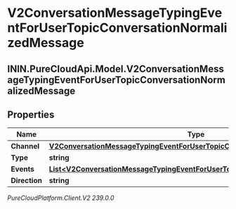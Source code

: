 # V2ConversationMessageTypingEventForUserTopicConversationNormalizedMessage

## ININ.PureCloudApi.Model.V2ConversationMessageTypingEventForUserTopicConversationNormalizedMessage

## Properties

|Name | Type | Description | Notes|
|------------ | ------------- | ------------- | -------------|
| **Channel** | [**V2ConversationMessageTypingEventForUserTopicConversationMessagingChannel**](V2ConversationMessageTypingEventForUserTopicConversationMessagingChannel) |  | [optional] |
| **Type** | **string** |  | [optional] |
| **Events** | [**List&lt;V2ConversationMessageTypingEventForUserTopicConversationMessageEvent&gt;**](V2ConversationMessageTypingEventForUserTopicConversationMessageEvent) |  | [optional] |
| **Direction** | **string** |  | [optional] |



_PureCloudPlatform.Client.V2 239.0.0_
